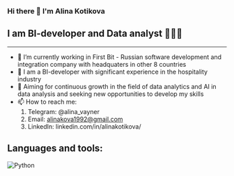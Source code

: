 ### Hi there 👋 I'm Alina Kotikova

## I am BI-developer and Data analyst 👩🏼‍💻
--------------------------------------

* 🔭 I’m currently working in First Bit - Russian software development and integration company with headquaters in other 8 countries
* 🏨 I am a BI-developer with significant experience in the hospitality industry
* 🎯 Aiming for continuous growth in the field of data analytics and AI in data analysis and seeking new opportunities to develop my skills
* 📫 How to reach me:
    1. Telegram: @alina_vayner
    2. Email: alinakova1992@gmail.com
    3. LinkedIn: linkedin.com/in/alinakotikova/

## Languages and tools:
![Python](//www.google.com/url?sa=i&url=https%3A%2F%2Ficons8.ru%2Ficons%2Fset%2Fpython&psig=AOvVaw1OXco9r61zIp8uug3zQLJk&ust=1742229746085000&source=images&cd=vfe&opi=89978449&ved=0CBQQjRxqFwoTCLiwiOGFj4wDFQAAAAAdAAAAABAE "Python")

